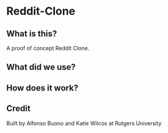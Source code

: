 # Reddit-Clone
## What is this?
A proof of concept Reddit Clone.

## What did we use?

## How does it work?

## Credit
Built by Alfonso Buono and Katie Wilcox at Rutgers University
